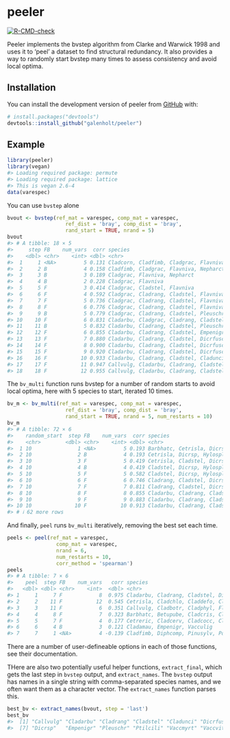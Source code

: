 
<!-- README.md is generated from README.Rmd. Please edit that file -->

# peeler

<!-- badges: start -->

[![R-CMD-check](https://github.com/galenholt/peeler/actions/workflows/R-CMD-check.yaml/badge.svg)](https://github.com/galenholt/peeler/actions/workflows/R-CMD-check.yaml)
<!-- badges: end -->

Peeler implements the bvstep algorithm from Clarke and Warwick 1998 and
uses it to ‘peel’ a dataset to find structural redundancy. It also
provides a way to randomly start bvstep many times to assess consistency
and avoid local optima.

## Installation

You can install the development version of peeler from
[GitHub](https://github.com/) with:

``` r
# install.packages("devtools")
devtools::install_github("galenholt/peeler")
```

## Example

``` r
library(peeler)
library(vegan)
#> Loading required package: permute
#> Loading required package: lattice
#> This is vegan 2.6-4
data(varespec)
```

You can use `bvstep` alone

``` r
bvout <- bvstep(ref_mat = varespec, comp_mat = varespec,
                   ref_dist = 'bray', comp_dist = 'bray',
                   rand_start = TRUE, nrand = 5)
bvout
#> # A tibble: 18 × 5
#>     step FB    num_vars  corr species                                           
#>    <dbl> <chr>    <int> <dbl> <chr>                                             
#>  1     1 <NA>         5 0.131 Cladcorn, Cladfimb, Cladgrac, Flavniva, Nepharct  
#>  2     2 B            4 0.158 Cladfimb, Cladgrac, Flavniva, Nepharct            
#>  3     3 B            3 0.189 Cladgrac, Flavniva, Nepharct                      
#>  4     4 B            2 0.228 Cladgrac, Flavniva                                
#>  5     5 F            3 0.414 Cladgrac, Cladstel, Flavniva                      
#>  6     6 F            4 0.592 Cladgrac, Cladrang, Cladstel, Flavniva            
#>  7     7 F            5 0.736 Cladgrac, Cladrang, Cladstel, Flavniva, Pleuschr  
#>  8     8 F            6 0.776 Cladgrac, Cladrang, Cladstel, Flavniva, Pleuschr,…
#>  9     9 B            5 0.779 Cladgrac, Cladrang, Cladstel, Pleuschr, Vaccviti  
#> 10    10 F            6 0.831 Cladarbu, Cladgrac, Cladrang, Cladstel, Pleuschr,…
#> 11    11 B            5 0.832 Cladarbu, Cladrang, Cladstel, Pleuschr, Vaccviti  
#> 12    12 F            6 0.855 Cladarbu, Cladrang, Cladstel, Empenigr, Pleuschr,…
#> 13    13 F            7 0.880 Cladarbu, Cladrang, Cladstel, Dicrfusc, Empenigr,…
#> 14    14 F            8 0.900 Cladarbu, Cladrang, Cladstel, Dicrfusc, Empenigr,…
#> 15    15 F            9 0.920 Cladarbu, Cladrang, Cladstel, Dicrfusc, Dicrsp, E…
#> 16    16 F           10 0.933 Cladarbu, Cladrang, Cladstel, Cladunci, Dicrfusc,…
#> 17    17 F           11 0.947 Callvulg, Cladarbu, Cladrang, Cladstel, Cladunci,…
#> 18    18 F           12 0.955 Callvulg, Cladarbu, Cladrang, Cladstel, Cladunci,…
```

The `bv_multi` function runs bvstep for a number of random starts to
avoid local optima, here with 5 species to start, iterated 10 times.

``` r
bv_m <- bv_multi(ref_mat = varespec, comp_mat = varespec,
                   ref_dist = 'bray', comp_dist = 'bray',
                   rand_start = TRUE, nrand = 5, num_restarts = 10)
bv_m
#> # A tibble: 72 × 6
#>    random_start  step FB    num_vars  corr species                              
#>    <chr>        <dbl> <chr>    <int> <dbl> <chr>                                
#>  1 10               1 <NA>         5 0.193 Barbhatc, Cetrisla, Dicrsp, Hylosple…
#>  2 10               2 B            4 0.193 Cetrisla, Dicrsp, Hylosple, Ptilcili 
#>  3 10               3 F            5 0.419 Cetrisla, Cladstel, Dicrsp, Hylosple…
#>  4 10               4 B            4 0.419 Cladstel, Dicrsp, Hylosple, Ptilcili 
#>  5 10               5 F            5 0.582 Cladstel, Dicrsp, Hylosple, Pleuschr…
#>  6 10               6 F            6 0.746 Cladrang, Cladstel, Dicrsp, Hylosple…
#>  7 10               7 F            7 0.811 Cladrang, Cladstel, Dicrsp, Hylosple…
#>  8 10               8 F            8 0.855 Cladarbu, Cladrang, Cladstel, Dicrsp…
#>  9 10               9 F            9 0.883 Cladarbu, Cladrang, Cladstel, Dicrsp…
#> 10 10              10 F           10 0.913 Cladarbu, Cladrang, Cladstel, Dicrfu…
#> # ℹ 62 more rows
```

And finally, `peel` runs `bv_multi` iteratively, removing the best set
each time.

``` r
peels <- peel(ref_mat = varespec,
                comp_mat = varespec,
                nrand = 6,
                num_restarts = 10,
                corr_method = 'spearman')
peels
#> # A tibble: 7 × 6
#>    peel  step FB    num_vars   corr species                                     
#>   <dbl> <dbl> <chr>    <int>  <dbl> <chr>                                       
#> 1     1     7 F            8  0.975 Cladarbu, Cladrang, Cladstel, Dicrfusc, Dic…
#> 2     2    11 F           12  0.545 Cetrisla, Cladchlo, Claddefo, Cladgrac, Cla…
#> 3     3    11 F            6  0.351 Callvulg, Cladbotr, Cladphyl, Flavniva, Pel…
#> 4     4     8 F            7  0.323 Barbhatc, Betupube, Cladcris, Cladsp, Descf…
#> 5     5     7 F            4  0.177 Cetreric, Cladcerv, Cladcocc, Cladcorn      
#> 6     6     4 B            3  0.121 Cladamau, Empenigr, Vacculig                
#> 7     7     1 <NA>         4 -0.139 Cladfimb, Diphcomp, Pinusylv, Polyjuni
```

There are a number of user-defineable options in each of those
functions, see their documentation.

THere are also two potentially useful helper functions, `extract_final`,
which gets the last step in `bvstep` output, and `extract_names`. The
`bvstep` output has names in a single string with comma-separated
species names, and we often want them as a character vector. The
`extract_names` function parses this.

``` r
best_bv <- extract_names(bvout, step = 'last')
best_bv
#>  [1] "Callvulg" "Cladarbu" "Cladrang" "Cladstel" "Cladunci" "Dicrfusc"
#>  [7] "Dicrsp"   "Empenigr" "Pleuschr" "Ptilcili" "Vaccmyrt" "Vaccviti"
```
